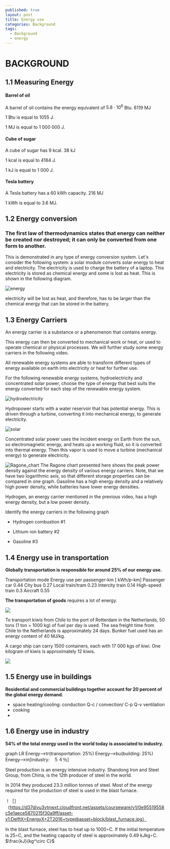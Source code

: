 ```yaml
---
published: true
layout: post
title: Energy use
categories: Background
tags:
  - Background
  - energy
---
```

# BACKGROUND


## 1.1 Measuring Energy
#### Barrel of oil

A barrel of oil contains the energy equivalent of $5.8 \cdot 10^6$ Btu.
6119 MJ



1 Btu is equal to 1055 J.

1 MJ is equal to 1 000 000 J.

#### Cube of sugar

A cube of sugar has 9 kcal.
38 kJ


1 kcal is equal to 4184 J.

1 kJ is equal to 1 000 J.  


#### Tesla battery

A Tesla battery has a 60 kWh capacity.
 216 MJ

1 kWh is equal to 3.6 MJ.


## 1.2 Energy conversion
### The first law of thermodynamics states that energy can neither be created nor destroyed; it can only be converted from one form to another.

This is demonstrated in any type of energy conversion system. Let's consider the following system: a solar module converts solar energy to heat and electricity. The electricity is used to charge the battery of a laptop. This electricity is stored as chemical energy and some is lost as heat. This is shown in the following diagram.

![energy](https://d37djvu3ytnwxt.cloudfront.net/assets/courseware/v1/f174b85cd06e515e97209501d8c3b8a7/asset-v1:DelftX+EnergyX+2T2016+type@asset+block/Week_1.2_Exercise_2.jpg)

electricity will be lost as heat, and therefore, has to be larger than the chemical energy that can be stored in the battery.

## 1.3 Energy Carriers

An energy carrier is a substance or a phenomenon that contains energy.

This energy can then be converted to mechanical work or heat, or used to operate chemical or physical processes. We will further study some energy carriers in the following video.

All renewable energy systems are able to transform different types of energy available on earth into electricity or heat for further use.

For the following renewable energy systems, hydroelectricity and concentrated solar power, choose the type of energy that best suits the energy converted for each step of the renewable energy system.

![hydroelectricity](https://d37djvu3ytnwxt.cloudfront.net/assets/courseware/v1/43793da1db18506c68ac3c4d7c6e072b/asset-v1:DelftX+EnergyX+2T2016+type@asset+block/Hydro-energy.jpg)


Hydropower starts with a water reservoir that has potential energy. This is driven through a turbine, converting it into mechanical energy, to generate electricity.


![solar](https://d37djvu3ytnwxt.cloudfront.net/assets/courseware/v1/0c5ea551137937bdf7968266c3be4a0b/asset-v1:DelftX+EnergyX+2T2016+type@asset+block/concentrated_solar_power.jpg)


Concentrated solar power uses the incident energy on Earth from the sun, so electromagnetic energy, and heats up a working fluid, so it is converted into thermal energy. Then this vapor is used to move a turbine (mechanical energy) to generate electricity.

![Ragone_chart](https://d37djvu3ytnwxt.cloudfront.net/assets/courseware/v1/4c1d69353a36c71436e5d9a57b6867d6/asset-v1:DelftX+EnergyX+2T2016+type@asset+block/Ragone_chart.jpg)
The Ragone chart presented here shows the peak power density against the energy density of various energy carriers. Note, that we have two logarithmic axis, so that different storage properties can be compared in one graph. Gasoline has a high energy density and a relatively high power density, while batteries have lower energy densities.

Hydrogen, an energy carrier mentioned in the previous video, has a high energy density, but a low power density.

Identify the energy carriers in the following graph

  - Hydrogen combustion  #1

  - Lithium-ion battery   #2

  - Gasoline  #3

## 1.4 Energy use in transportation

**Globally transportation is responsible for around 25% of our energy use.**

Transportation mode
Energy use per passenger-km [ kWh/p-km]
Passenger car     0.44
City bus    0.27
Local train/tram  0.23
Intercity train   0.14
High-speed train   0.3
Aircraft    0.55



**The transportation of goods** requires a lot of energy. 



![](https://d37djvu3ytnwxt.cloudfront.net/assets/courseware/v1/a96c933a28076cee43203b0636b9b7a0/asset-v1:DelftX+EnergyX+2T2016+type@asset+block/kiwi.jpg)

To transport kiwis from Chile to the port of Rotterdam in the Netherlands, 50 tons (1 ton = 1000 kg) of fuel per day is used. The sea freight time from Chile to the Netherlands is approximately 24 days. Bunker fuel used has an energy content of 40 MJ/kg. 

A cargo ship can carry 1500 containers, each with 17 000 kgs of kiwi. One kilogram of kiwis is approximately 12 kiwis. 


![](https://d37djvu3ytnwxt.cloudfront.net/assets/courseware/v1/6087897f66fe438b1d9e6a6e9e4889e3/asset-v1:DelftX+EnergyX+2T2016+type@asset+block/cargo_ship.jpg)


## 1.5 Energy use in buildings


**Residential and commercial buildings together account for 20 percent of the global energy demand.**


 - space heating/cooling: conduction  Q-c  / convection/  C-p  Q-v  ventilation  
 - cooking
 - 

## 1.6 Energy use in industry

**54% of the total energy used in the world today is associated to industry.**


<script src="//cdn.rawgit.com/knsv/mermaid/master/dist/mermaid.min.js"></script>
<link rel="stylesheet" href="//cdn.rawgit.com/knsv/mermaid/master/dist/mermaid.css">
<script>mermaid.initialize({startOnLoad:true});</script>


<div class="mermaid">
 graph LR
     Energy-->tr(transportation: 25%)
     Energy-->bu(building: 25%)
     Energy-->in[industry:　５４％]
</div>


Steel production is an energy intensive industry. Shandong Iron and Steel Group, from China, is the 12th producer of steel in the world.

In 2014 they produced 23.3 million tonnes of steel. Most of the energy required for the production of steel is used in the blast furnace. 



！［］（https://d37djvu3ytnwxt.cloudfront.net/assets/courseware/v1/0e95519558c5e1aece5870215f30a9ff/asset-v1:DelftX+EnergyX+2T2016+type@asset+block/blast_furnace.jpg）

In the blast furnace, steel has to heat up to 1000∘C. If the initial temperature is 25∘C, and the heating capacity of steel is approximately 0.49 kJkg∘C.　　$\frac{kJ}{kg^\circ C}$









